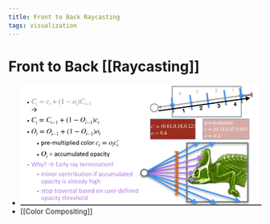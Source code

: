```yaml
---
title: Front to Back Raycasting
tags: visualization
---
```


# Front to Back [[Raycasting]]
- ![im](assets/Pasted%20Image%2020220418002010.png)
- [[Color Compositing]]


















































































